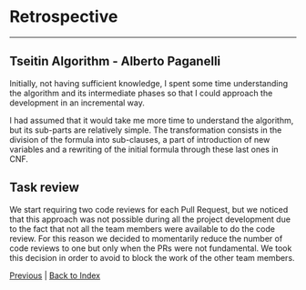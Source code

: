 # Retrospective

---

## Tseitin Algorithm - Alberto Paganelli

Initially, not having sufficient knowledge, I spent some time understanding the algorithm and its intermediate phases so
that I
could approach the development in an incremental way.

I had assumed that it would take me more time to understand the algorithm, but its sub-parts are relatively
simple. The transformation consists in the division of the formula into sub-clauses, a part of introduction of new
variables and a rewriting of the initial formula through these last ones in CNF.

## Task review

We start requiring two code reviews for each Pull Request, but we noticed that this approach was not possible during all
the project development due to the fact that not all the team members were available to do the code review.
For this reason we decided to momentarily reduce the number of code reviews to one but only when the PRs were not
fundamental. We took this decision in order to avoid to block the work of the other team members.

[Previous](5-implementation.md) | [Back to Index](README.md)

